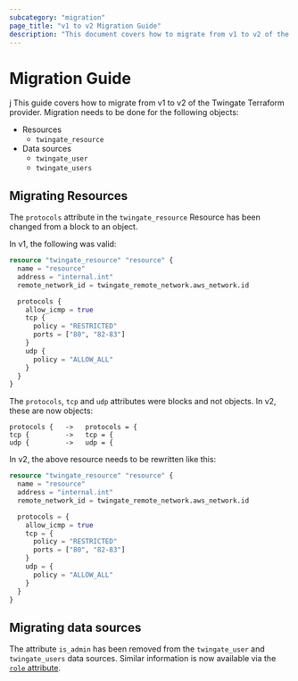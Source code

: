 ```yaml
---
subcategory: "migration"
page_title: "v1 to v2 Migration Guide"
description: "This document covers how to migrate from v1 to v2 of the Twingate Terraform provider."
---
```


# Migration Guide
j
This guide covers how to migrate from v1 to v2 of the Twingate Terraform provider. Migration needs to be done for the following objects:
- Resources
    - `twingate_resource`
- Data sources
    - `twingate_user`
    - `twingate_users`

## Migrating Resources

The `protocols` attribute in the `twingate_resource` Resource has been changed from a block to an object.

In v1, the following was valid:

```terraform
resource "twingate_resource" "resource" {
  name = "resource"
  address = "internal.int"
  remote_network_id = twingate_remote_network.aws_network.id

  protocols {
    allow_icmp = true
    tcp {
      policy = "RESTRICTED"
      ports = ["80", "82-83"]
    }
    udp {
      policy = "ALLOW_ALL"
    }
  }
}
```

The `protocols`, `tcp` and `udp` attributes were blocks and not objects. In v2, these are now objects:

```
protocols {   ->   protocols = {
tcp {         ->   tcp = {
udp {         ->   udp = {
```

In v2, the above resource needs to be rewritten like this:

```terraform
resource "twingate_resource" "resource" {
  name = "resource"
  address = "internal.int"
  remote_network_id = twingate_remote_network.aws_network.id

  protocols = {
    allow_icmp = true
    tcp = {
      policy = "RESTRICTED"
      ports = ["80", "82-83"]
    }
    udp = {
      policy = "ALLOW_ALL"
    }
  }
}
```

## Migrating data sources

The attribute `is_admin` has been removed from the `twingate_user` and `twingate_users` data sources. Similar information is now available via the [`role` attribute](https://registry.terraform.io/providers/Twingate/twingate/latest/docs/data-sources/users#role).
